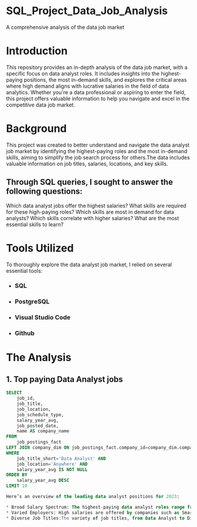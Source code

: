 # SQL_Project_Data_Job_Analysis
A comprehensive analysis of the data job market
# Introduction
This repository provides an in-depth analysis of the data job market, with a specific focus on data analyst roles. It includes insights into the highest-paying positions, the most in-demand skills, and explores the critical areas where high demand aligns with lucrative salaries in the field of data analytics. Whether you're a data professional or aspiring to enter the field, this project offers valuable information to help you navigate and excel in the competitive data job market.
# Background
This project was created to better understand and navigate the data analyst job market by identifying the highest-paying roles and the most in-demand skills, aiming to simplify the job search process for others.The data includes valuable information on job titles, salaries, locations, and key skills.

## Through SQL queries, I sought to answer the following questions:

Which data analyst jobs offer the highest salaries?
What skills are required for these high-paying roles?
Which skills are most in demand for data analysts?
Which skills correlate with higher salaries?
What are the most essential skills to learn?

# Tools Utilized
To thoroughly explore the data analyst job market, I relied on several essential tools:
* ### SQL
* ### PostgreSQL
* ### Visual Studio Code
* ### Github

# The Analysis
## 1. Top paying Data Analyst jobs

```sql
SELECT
    job_id,
    job_title,
    job_location,
    job_schedule_type,
    salary_year_avg,
    job_posted_date,
    name AS company_name
FROM
    job_postings_fact
LEFT JOIN company_dim ON job_postings_fact.company_id=company_dim.company_id
WHERE
    job_title_short='Data Analyst' AND
    job_location='Anywhere' AND
    salary_year_avg IS NOT NULL
ORDER BY
    salary_year_avg DESC
LIMIT 10

Here’s an overview of the leading data analyst positions for 2023:

* Broad Salary Spectrum: The highest-paying data analyst roles range from $184,000 to $650,000, highlighting substantial earning potential in the field.
* Varied Employers: High salaries are offered by companies such as SmartAsset, Meta, and AT&T, indicating a wide range of industry interest.
* Diverse Job Titles:The variety of job titles, from Data Analyst to Director of Analytics, reflects a range of roles and specializations within the data analytics profession.
